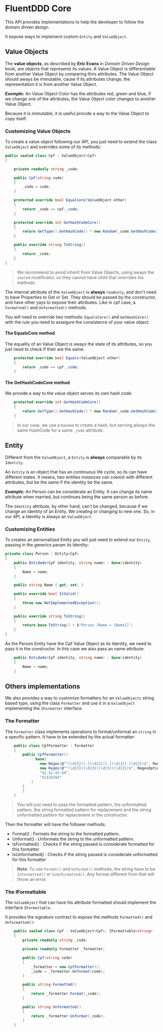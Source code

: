 # FluentDDD Core

This API provides implementations to help the developer to follow the domain driven design.

It expose ways to implement custom `Entity` and `ValueObject`. 

## Value Objects

The **value objects**, as described by **Eric Evans** in _Domain Driven Design_ book, are objects that represents its values.
A Value Object is differentiable from another Value Object by comparing thirs attributes. 
The Value Object should aways be immutable, cause if its attributes change, the representation it is from another Value Object. 

**_Exemple:_** An Value Object Color has the attributes red, green and blue, if we change one of the attributes, the Value Object color changes to another Value Object.

Because it is immutable, it is useful provide a way to the Value Object to copy itself.

### Customizing Value Objects

To create a value object following our API, you just need to extend the class `ValueObject` and overrides some of its methods:

```c#
public sealed class Cpf : ValueObject<Cpf>
{

    private readonly string _code;

    public Cpf(string code)
    {
        _code = code;
    }

    protected override bool Equalsore(ValueObject other)
    {
        return _code == cpf._code;
    }

    protected override int GetHashCodeCore()
    {
        return GetType().GetHashCode() * new Random(_code.GetHashCode()).Next();
    }

    public override string ToString()
    {
        return _code;
    }
}

```

> We recommend to avoid inherit from Value Objects, using aways the `sealed` modificator, so they cannot have child that overrides his methods.

The internal attribute of the `ValueObject` is **always** `readonly`, and don't need to have Properties to Get or Set. They should be passed by the constructor, and have other yays to expose their attributes. Like in cpf case, a `Formatted()` and `Unformatted()` methods.

You will need to override two methods: `EqualsCore()` and `GetHashCore()` with the rule you need to assegure the consistence of your value object.

#### The EqualsCore method

The equality of an Value Object is aways the state of its attributes, so you just need to check if their are the same:

```c#
    protected override bool Equals(ValueObject other)
    {
        return _code == cpf._code;
    }
```

#### The GetHashCodeCore method

We provide a way to the value object serves its own hash code:

```c#
    protected override int GetHashCodeCore()
    {
        return GetType().GetHashCode() * new Random(_code.GetHashCode()).Next();
    }
```

> In our case, we use a `Random` to create a hash, but serving always the same HashCode for a same `_code` attribute.

## Entity

Different from the `ValueObject`, a `Entity` is **always** comparable by its `Identity`.

An `Entity` is an object that has an continuous life cycle, so its can have different states. It means, two entities instances can coexist with different attributes, but be the same if the identity be the same.

**_Example:_** An Person can be considerate an Entity. It can change its name attribute when married, but continues being the same person as before.

The `Identity` attribute, by other hand, can't be changed, because if we change an Identity of an Entity. We creating or changing to new one. So, in our API, a Identity is always an `ValueObject`.

### Customizing Entities

To creates an personalized Entity you will just need to extend our `Entity`, passing in the generics param its Identity:

```c#
private class Person : Entity<Cpf>
{
    public Entidade(Cpf identity, string name) : base(identity)
    {
        Name = name;
    }

    public string Name { get; set; }

    public override bool IsValid()
    {
        throw new NotImplementedException();
    }

    public override string ToString()
    {
        return base.ToString() + $"Person [Name = {Name}]";
    }
}

```

As the Person Entity have the Cpf Value Object as its Identity, we need to pass it in the constructor. In this case we also pass an name attribute:

```c#
    public Entidade(Cpf identity, string name) : base(identity)
    {
        Name = name;
    }
```

## Others implementations

We also provides a way to customize formatters for an `ValueObjects` string based type, using the class `Formatter` and use it in a `ValueObject` implementing the `IFormatter` interface.

### The Formatter

The `Formatter` class implements operations to format/unformat an `string` in a specific pattern. It have to be extended by the actual formatter:

```c#
    public class CpfFormatter : Formatter
    {
        public CpfFormatter()
            : base(
                new Regex(@"^(\d{3})[.](\d{3})[.](\d{3})-(\d{2})$", RegexOptions.Compiled | RegexOptions.IgnoreCase),
                new Regex(@"^(\d{3})(\d{3})(\d{3})(\d{2})$", RegexOptions.Compiled | RegexOptions.IgnoreCase),
                "$1.$2.$3-$4",
                "$1$2$3$4"
            )
        {
        }
    }
```

> You will just need to pass the formatted pattern, the unformatted pattern, the string formatted pattern for replacement and the string unformatted pattern for replacement in the constructor.

Then the formatter will have the follower methods:

- Format() : Formats the string to the formatted pattern.
- Unformat() : Unformats the string to the unformatted pattern.
- IsFormatted() : Checks if the string passed is considerate formatted for this formatter
- IsUnformatted() : Checks if the string passed is considerate unformatted for this formatter

> **Note**: To use `Format()` and `Unformat()` methods, the string have to be `IsFormatted()` or `IsUnformatted()`. Any format different from that will throw an error.

### The IFormattable

The `ValueObject` that can have his attribute formatted should implement the interface `IFormattable`.

It provides the signature contract to expose the methods `Formatted()` and `Unformatted()`:

```c#
    public sealed class Cpf : ValueObject<Cpf>, IFormattable<string>
    {
        private readonly string _code;

        private readonly Formatter _formatter;

        public Cpf(string code)
        {
            _formatter = new CpfFormatter();
            _code = _formatter.Unformat(code);
        }

        public string Formatted()
        {
            return _formatter.Format(_code);
        }

        public string Unformatted()
        {
            return _formatter.Unformat(_code);
        }
    }
```
